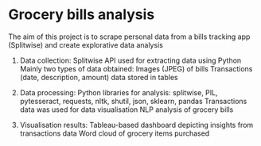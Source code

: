 # Grocery bills analysis
The aim of this project is to scrape personal data from a bills tracking app (Splitwise) and create explorative data analysis

1) Data collection: Splitwise API used for extracting data using Python
Mainly two types of data obtained: Images (JPEG) of bills
                                   Transactions (date, description, amount) data stored in tables
                                   
2) Data processing: 
  Python libraries for analysis: splitwise, PIL, pytesseract, requests, nltk, shutil, json, sklearn, pandas
  Transactions data was used for data visualisation
  NLP analysis of grocery bills
  
3) Visualisation results: Tableau-based dashboard depicting insights from transactions data 
                          Word cloud of grocery items purchased
                                  
  
